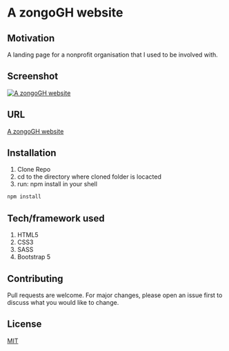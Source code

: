 # A zongoGH website

## Motivation

A landing page for a nonprofit organisation that I used to be involved with.

## Screenshot

[![A zongoGH website](imgs/zongo.PNG "A zongoGH website")]()

## URL

[A zongoGH website](https://youthful-mahavira-d697f1.netlify.app/)

## Installation

1. Clone Repo
2. cd to the directory where cloned folder is locacted
3. run: npm install in your shell

```bash
npm install
```

## Tech/framework used

1. HTML5
2. CSS3
3. SASS
4. Bootstrap 5

## Contributing

Pull requests are welcome. For major changes, please open an issue first to discuss what you would like to change.

## License

[MIT](https://choosealicense.com/licenses/mit/)
